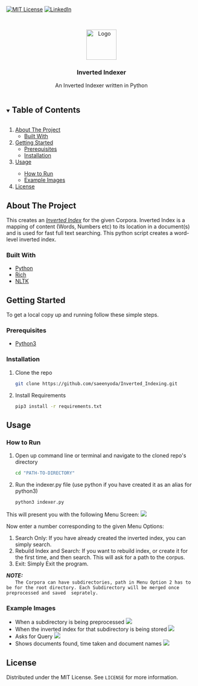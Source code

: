 [![MIT License][license-shield]][license-url]
[![LinkedIn][linkedin-shield]][linkedin-url]

<!-- PROJECT LOGO -->
<br />
<p align="center">
  <a href="https://github.com/github_username/repo_name">
    <img src="images/logo.png" alt="Logo" width="80" height="80">
  </a>

  <h3 align="center">Inverted Indexer</h3>

  <p align="center">
  An Inverted Indexer written in Python
  </p>
</p>



<!-- TABLE OF CONTENTS -->
<details open="open">
  <summary><h2 style="display: inline-block">Table of Contents</h2></summary>
  <ol>
    <li>
      <a href="#about-the-project">About The Project</a>
      <ul>
        <li><a href="#built-with">Built With</a></li>
      </ul>
    </li>
    <li>
      <a href="#getting-started">Getting Started</a>
      <ul>
        <li><a href="#prerequisites">Prerequisites</a></li>
        <li><a href="#installation">Installation</a></li>
      </ul>
    </li>
    <li><a href="#usage">Usage</a></li>
    <ul>
        <li><a href="#how-to-run">How to Run</a></li>
        <li><a href="#example-images">Example Images</a></li>
      </ul>
    <li><a href="#license">License</a></li>
  </ol>
</details>



<!-- ABOUT THE PROJECT -->
## About The Project

This creates an <a href="https://en.wikipedia.org/wiki/Inverted_index"><i>Inverted Index</i></a> for the given Corpora. 
Inverted Index is a mapping of content (Words, Numbers etc) to its location in a document(s) and is used for fast full text searching. 
This python script creates a word-level inverted index. 


### Built With

* [Python](https://www.python.org)
* [Rich](https://github.com/willmcgugan/rich)
* [NLTK](http://www.nltk.org)



<!-- GETTING STARTED -->
## Getting Started

To get a local copy up and running follow these simple steps.

### Prerequisites

* [Python3](https://www.python.org/downloads/)

### Installation

1. Clone the repo
   ```sh
   git clone https://github.com/saeenyoda/Inverted_Indexing.git
   ```
2. Install Requirements
   ```sh
   pip3 install -r requirements.txt
   ```


<!-- USAGE EXAMPLES -->
## Usage

### How to Run
1. Open up command line or terminal and navigate to the cloned repo's directory
   ```sh
   cd "PATH-TO-DIRECTORY"
   ```
2. Run the indexer.py file (use python if you have created it as an alias for python3)
   ```sh
   python3 indexer.py
   ```

This will present you with the following Menu Screen:
<img src="images/menu_screen.png">

Now enter a number corresponding to the given Menu Options:
    <ol>
    <li> Search Only: If you have already created the inverted index, you can simply search.
    <li> Rebuild Index and Search: If you want to rebuild index, or create it for the first time, and then search. This will ask for a path to the corpus.
    <li> Exit: Simply Exit the program.
    </ol>
    
   ***NOTE:***  
   &nbsp;&nbsp;&nbsp;&nbsp;&nbsp;&nbsp;`The Corpora can have subdirectories, path in Menu Option 2 has to be for the root directory. Each Subdirectory will be merged once preprocessed and saved  seprately.`
    
    
### Example Images
* When a subdirectory is being preprocessed
  <img src="images/gen_screen_1.png">
* When the inverted index for that subdirectory is being stored
  <img src="images/gen_screen_2.png">
* Asks for Query
  <img src="images/search_screen.png">
* Shows documents found, time taken and document names
  <img src="images/result_screen.png">

<!-- LICENSE -->
## License

Distributed under the MIT License. See `LICENSE` for more information.


<!-- MARKDOWN LINKS & IMAGES -->
<!-- https://www.markdownguide.org/basic-syntax/#reference-style-links -->
[license-shield]: https://img.shields.io/github/license/saeenyoda/Inverted_Indexing?label=license&style=for-the-badge
[license-url]: https://github.com/saeenyoda/Inverted_Indexing/blob/master/LICENSE
[linkedin-shield]: https://img.shields.io/badge/-LinkedIn-black.svg?style=for-the-badge&logo=linkedin&colorB=555
[linkedin-url]: https://www.linkedin.com/feed/
